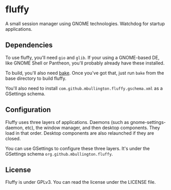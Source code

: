 fluffy
======

A small session manager using GNOME technologies. Watchdog for startup applications.

## Dependencies

To use fluffy, you'll need `gio` and `glib`. If your using a GNOME-based DE, like GNOME Shell or Pantheon, you'll probably already have these installed.

To build, you'll also need [bake](https://launchpad.net/bake). Once you've got that, just run `bake` from the base directory to build fluffy.

You'll also need to install `com.github.mbullington.fluffy.gschema.xml` as a GSettings schema.

## Configuration

Fluffy uses three layers of applications. Daemons (such as gnome-settings-daemon, etc), the window manager, and then desktop components. They load in that order. Desktop components are also relaunched if they are closed.

You can use GSettings to configure these three layers. It's under the GSettings schema `org.github.mbullington.fluffy`.

## License

Fluffy is under GPLv3. You can read the license under the LICENSE file.
